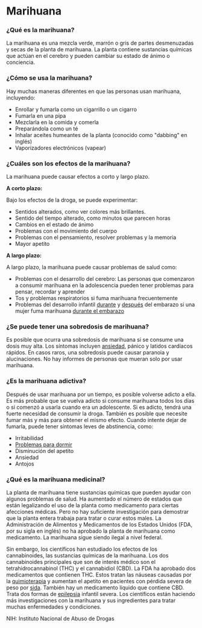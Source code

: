 Marihuana
=========


### ¿Qué es la marihuana?


La marihuana es una mezcla verde, marrón o gris de partes desmenuzadas y secas de la planta de marihuana. La planta contiene sustancias químicas que actúan en el cerebro y pueden cambiar su estado de ánimo o conciencia.


### ¿Cómo se usa la marihuana?


Hay muchas maneras diferentes en que las personas usan marihuana, incluyendo:


* Enrollar y fumarla como un cigarrillo o un cigarro
* Fumarla en una pipa
* Mezclarla en la comida y comerla
* Preparándola como un té
* Inhalar aceites humeantes de la planta (conocido como "dabbing" en inglés)
* Vaporizadores electrónicos (vapear)


### ¿Cuáles son los efectos de la marihuana?


La marihuana puede causar efectos a corto y largo plazo.


**A corto plazo:**


Bajo los efectos de la droga, se puede experimentar:


* Sentidos alterados, como ver colores más brillantes.
* Sentido del tiempo alterado, como minutos que parecen horas
* Cambios en el estado de ánimo
* Problemas con el movimiento del cuerpo
* Problemas con el pensamiento, resolver problemas y la memoria
* Mayor apetito


**A largo plazo:**


A largo plazo, la marihuana puede causar problemas de salud como:


* Problemas con el desarrollo del cerebro: Las personas que comenzaron a consumir marihuana en la adolescencia pueden tener problemas para pensar, recordar y aprender
* Tos y problemas respiratorios si fuma marihuana frecuentemente
* Problemas del desarrollo infantil [durante](https://medlineplus.gov/spanish/fetalhealthanddevelopment.html) y [después](https://medlineplus.gov/spanish/childdevelopment.html) del embarazo si una mujer fuma marihuana [durante el embarazo](https://medlineplus.gov/spanish/pregnancyandsubstanceuse.html)


### ¿Se puede tener una sobredosis de marihuana?


Es posible que ocurra una sobredosis de marihuana si se consume una dosis muy alta. Los síntomas incluyen [ansiedad](https://medlineplus.gov/spanish/anxiety.html), pánico y latidos cardíacos rápidos. En casos raros, una sobredosis puede causar paranoia y alucinaciones. No hay informes de personas que mueran solo por usar marihuana.


### ¿Es la marihuana adictiva?


Después de usar marihuana por un tiempo, es posible volverse adicto a ella. Es más probable que se vuelva adicto si consume marihuana todos los días o si comenzó a usarla cuando era un adolescente. Si es adicto, tendrá una fuerte necesidad de consumir la droga. También es posible que necesite fumar más y más para obtener el mismo efecto. Cuando intente dejar de fumarla, puede tener síntomas leves de abstinencia, como:


* Irritabilidad
* [Problemas para dormir](https://medlineplus.gov/spanish/insomnia.html)
* Disminución del apetito
* Ansiedad
* Antojos


### ¿Qué es la marihuana medicinal?


La planta de marihuana tiene sustancias químicas que pueden ayudar con algunos problemas de salud. Ha aumentado el número de estados que están legalizando el uso de la planta como medicamento para ciertas afecciones médicas. Pero no hay suficiente investigación para demostrar que la planta entera trabaja para tratar o curar estos males. La Administración de Alimentos y Medicamentos de los Estados Unidos (FDA, por su sigla en inglés) no ha aprobado la planta de marihuana como medicamento. La marihuana sigue siendo ilegal a nivel federal.


Sin embargo, los científicos han estudiado los efectos de los cannabinoides, las sustancias químicas de la marihuana. Los dos cannabinoides principales que son de interés médico son el tetrahidrocannabinol (THC) y el cannabidiol (CBD). La FDA ha aprobado dos medicamentos que contienen THC. Estos tratan las náuseas causadas por la [quimioterapia](https://medlineplus.gov/spanish/cancerchemotherapy.html) y aumentan el apetito en pacientes con pérdida severa de peso por [sida](https://medlineplus.gov/spanish/hiv.html). También hay un medicamento líquido que contiene CBD. Trata dos formas de [epilepsia](https://medlineplus.gov/spanish/epilepsy.html) infantil severa. Los científicos están haciendo más investigaciones con la marihuana y sus ingredientes para tratar muchas enfermedades y condiciones.


NIH: Instituto Nacional de Abuso de Drogas

